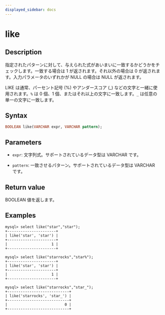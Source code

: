 ```yaml
---
displayed_sidebar: docs
---
```


# like

## Description

指定されたパターンに対して、与えられた式があいまいに一致するかどうかをチェックします。一致する場合は 1 が返されます。それ以外の場合は 0 が返されます。入力パラメータのいずれかが NULL の場合は NULL が返されます。

LIKE は通常、パーセント記号 (%) やアンダースコア (_) などの文字と一緒に使用されます。`%` は 0 個、1 個、またはそれ以上の文字に一致します。`_` は任意の単一の文字に一致します。

## Syntax

```Haskell
BOOLEAN like(VARCHAR expr, VARCHAR pattern);
```

## Parameters

- `expr`: 文字列式。サポートされているデータ型は VARCHAR です。

- `pattern`: 一致させるパターン。サポートされているデータ型は VARCHAR です。

## Return value

BOOLEAN 値を返します。

## Examples

```Plain Text
mysql> select like("star","star");
+----------------------+
| like('star', 'star') |
+----------------------+
|                    1 |
+----------------------+

mysql> select like("starrocks","star%");
+----------------------+
| like('star', 'star') |
+----------------------+
|                    1 |
+----------------------+

mysql> select like("starrocks","star_");
+----------------------------+
| like('starrocks', 'star_') |
+----------------------------+
|                          0 |
+----------------------------+
```